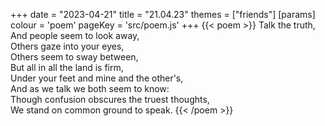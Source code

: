 +++
date = "2023-04-21"
title = "21.04.23"
themes = ["friends"]
[params]
  colour = 'poem'
  pageKey = 'src/poem.js'
+++
{{< poem >}}
Talk the truth,  
And people seem to look away,  
Others gaze into your eyes,  
Others seem to sway between,  
But all in all the land is firm,  
Under your feet and mine and the other's,  
And as we talk we both seem to know:  
Though confusion obscures the truest thoughts,  
We stand on common ground to speak.
{{< /poem >}}
